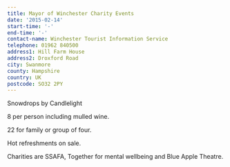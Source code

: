 ```yaml
---
title: Mayor of Winchester Charity Events
date: '2015-02-14'
start-time: '-'
end-time: '-'
contact-name: Winchester Tourist Information Service
telephone: 01962 840500
address1: Hill Farm House
address2: Droxford Road
city: Swanmore
county: Hampshire
country: UK
postcode: SO32 2PY
---
```

Snowdrops by Candlelight

8 per person including mulled wine.

22 for family or group of four.

Hot refreshments on sale.

Charities are SSAFA, Together for mental wellbeing and Blue Apple Theatre.
